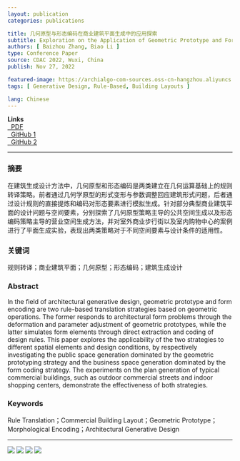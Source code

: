 ```yaml
---
layout: publication
categories: publications

title: 几何原型与形态编码在商业建筑平面生成中的应用探索
subtitle: Exploration on the Application of Geometric Prototype and Form Encoding Strategies in the Layout Generation of Commercial Buildings
authors: [ Baizhou Zhang, Biao Li ]
type: Conference Paper
source: CDAC 2022, Wuxi, China
publish: Nov 27, 2022

featured-image: https://archialgo-com-sources.oss-cn-hangzhou.aliyuncs.com/images/2022-11-27-strategies-commercial/fig10.jpg
tags: [ Generative Design, Rule-Based, Building Layouts ]

lang: Chinese
---
```


**Links**  
<a href="https://archialgo-com-sources.oss-cn-hangzhou.aliyuncs.com/pdf/pdf-strategies-commercial.pdf">
<i class="fas fa-file-pdf fa-fw" data-toggle="tooltip" data-placement="bottom" title="PDF Download"></i>&nbsp;
PDF
</a>  
<a href="https://github.com/zhangbz764/shopping-mall">
<i class="fab fa-github fa-fw" data-toggle="tooltip" data-placement="bottom" title="GitHub Repository"></i>&nbsp;
GitHub 1
</a>  
<a href="https://github.com/zhangbz764/commercial-street-gen">
<i class="fab fa-github fa-fw" data-toggle="tooltip" data-placement="bottom" title="GitHub Repository"></i>&nbsp;
GitHub 2
</a>

---

### 摘要

在建筑生成设计方法中，几何原型和形态编码是两类建立在几何运算基础上的规则转译策略。前者通过几何学原型的形式变形与参数调整回应建筑形式问题，后者通过设计规则的直接提炼和编码对形态要素进行模拟生成。针对部分典型商业建筑平面的设计问题与空间要素，分别探索了几何原型策略主导的公共空间生成以及形态编码策略主导的营业空间生成方法，并对室外商业步行街以及室内购物中心的案例进行了平面生成实验，表现出两类策略对于不同空间要素与设计条件的适用性。

### 关键词

规则转译；商业建筑平面；几何原型；形态编码；建筑生成设计

### Abstract

In the field of architectural generative design, geometric prototype and form encoding are two rule-based translation
strategies based on geometric operations. The former responds to architectural form problems through the deformation and
parameter adjustment of geometric prototypes, while the latter simulates form elements through direct extraction and
coding of design rules. This paper explores the applicability of the two strategies to different spatial elements and
design conditions, by respectively investigating the public space generation dominated by the geometric prototyping
strategy and the business space generation dominated by the form coding strategy. The experiments on the plan generation
of typical commercial buildings, such as outdoor commercial streets and indoor shopping centers, demonstrate the
effectiveness of both strategies.

### Keywords

Rule Translation；Commercial Building Layout；Geometric Prototype；Morphological Encoding；Architectural Generative Design

---

![](https://archialgo-com-sources.oss-cn-hangzhou.aliyuncs.com/images/2022-11-27-strategies-commercial/fig07.jpg)
![](https://archialgo-com-sources.oss-cn-hangzhou.aliyuncs.com/images/2022-11-27-strategies-commercial/fig08.jpg)
![](https://archialgo-com-sources.oss-cn-hangzhou.aliyuncs.com/images/2022-11-27-strategies-commercial/fig09.jpg)
![](https://archialgo-com-sources.oss-cn-hangzhou.aliyuncs.com/images/2022-11-27-strategies-commercial/fig10.jpg)